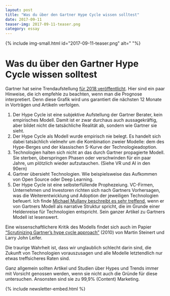 ```yaml
---
layout: post
title: "Was du über den Gartner Hype Cycle wissen solltest"
date: 2017-09-11
teaser-img: 2017-09-11-teaser.png
category: essay
---
```


{% include img-small.html id="2017-09-11-teaser.png" alt=" "%}

# Was du über den Gartner Hype Cycle wissen solltest

Gartner hat seine Trendaufstellung [für 2018 veröffentlicht][1]. Hier sind ein paar Hinweise, die ich empfehle zu beachten, wenn man die Prognose interpretiert. Denn diese Grafik wird uns garantiert die nächsten 12 Monate in Vorträgen und Artikeln verfolgen.

1. Der Hype Cycle ist eine subjektive Aufstellung der Gartner Berater, kein empirisches Modell. Damit ist er zwar durchaus auch aussagekräftig, aber bildet nicht die tatsächliche Realität ab, sondern wie Gartner sie sieht.
2. Der Hype Cycle als Modell wurde empirisch nie belegt. Es handelt sich dabei tatsächlich vielmehr um die Kombination zweier Modelle: dem des Hype-Berges und der klassischen S-Kurve der Technologieadoption.
3. Technologien halten sich nicht an das durch Gartner propagierte Modell. Sie sterben, überspringen Phasen oder verschwinden für ein paar Jahre, um plötzlich wieder aufzutauchen. (Siehe VR und AI in den 90ern)
4. Gartner übersieht Technologien. Wie beispielsweise das Aufkommen von Open Source oder Deep Learning.
5. Der Hype Cycle ist eine selbsterfüllende Prophezeiung. VC-Firmen, Unternehmen und Investoren richten sich nach Gartners Vorhersagen, was die Weiterentwicklung und Adoption der jeweiligen Technologien befeuert.
Ich finde [Michael Mullany beschreibt es sehr treffend][2], wenn er von Gartners Modell als narrative Struktur spricht, die im Grunde einer Heldenreise für Technologien entspricht. Sein ganzer Artikel zu Gartners Modell ist lesenswert.

Eine wissenschaftlichere Kritik des Modells findet sich auch im Papier [“Scrutinizing Gartner’s hype cycle approach”][3] (2010) von Martin Steinert und Larry John Leifer.

Die traurige Wahrheit ist, dass wir unglaublich schlecht darin sind, die Zukunft von Technologien vorauszusagen und alle Modelle letztendlich nur etwas treffsicheres Raten sind.

Ganz allgemein sollten Artikel und Studien über Hypes und Trends immer mit Vorsicht genossen werden, wenn sie nicht auch die Gründe für diese untersuchen. Ansonsten sind sie zu 99,9% (Content) Marketing.

{% include newsletter-embed.html %}

[1]:	http://www.gartner.com/smarterwithgartner/top-trends-in-the-gartner-hype-cycle-for-emerging-technologies-2017/
[2]:	https://www.linkedin.com/pulse/8-lessons-from-20-years-hype-cycles-michael-mullany
[3]:	https://www.researchgate.net/publication/224182916_Scrutinizing_Gartner%27s_hype_cycle_approach